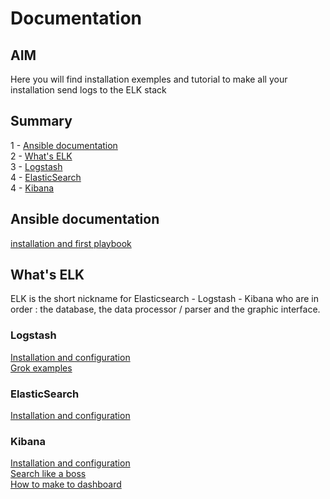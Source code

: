 # Documentation

## AIM

Here you will find installation exemples and tutorial to make all your installation send logs to the ELK stack

## Summary
1 - [Ansible documentation](#ansible-documentation)  
2 - [What's ELK](#whats-elk)  
3 - [Logstash](#logstash)  
4 - [ElasticSearch](#elasticsearch)  
4 - [Kibana](#kibana)  


## Ansible documentation

[installation and first playbook](Ansible-Install-v1.md)  

## What's ELK

ELK is the short nickname for Elasticsearch - Logstash - Kibana who are in order : the database, the data processor / parser and the graphic interface.

### Logstash

[Installation and configuration](Logstash-Info-v1.md)    
[Grok examples]()   

### ElasticSearch

[Installation and configuration](Elasticsearch-Info-v1.md)   


### Kibana
[Installation and configuration](Kibana-Info-v1.md)  
[Search like a boss]()  
[How to make to dashboard]()  
